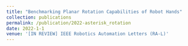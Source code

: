 ```yaml
---
title: "Benchmarking Planar Rotation Capabilities of Robot Hands"
collection: publications
permalink: /publication/2022-asterisk_rotation
date: 2022-1-1
venue: '[IN REVIEW] IEEE Robotics Automation Letters (RA-L)'
---
```


<!-- **Blurb:* -->
